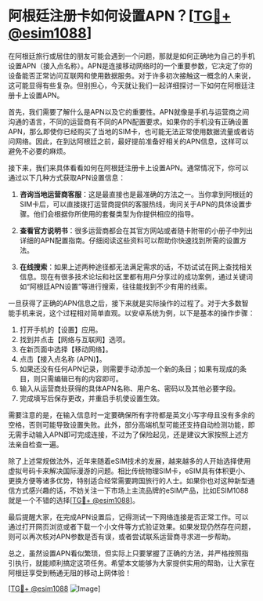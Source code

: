 # 阿根廷注册卡如何设置APN？[[TG💪+ @esim1088](https://t.me/s/esim1088)]

在阿根廷旅行或居住的朋友可能会遇到一个问题，那就是如何正确地为自己的手机设置APN（接入点名称）。APN是连接移动网络时的一个重要参数，它决定了你的设备能否正常访问互联网和使用数据服务。对于许多初次接触这一概念的人来说，这可能显得有些复杂。但别担心，今天就让我们一起详细探讨一下如何在阿根廷注册卡上设置APN。

首先，我们需要了解什么是APN以及它的重要性。APN就像是手机与运营商之间沟通的语言，不同的运营商有不同的APN配置要求。如果你的手机没有正确设置APN，那么即使你已经购买了当地的SIM卡，也可能无法正常使用数据流量或者访问网络。因此，在到达阿根廷之前，最好提前准备好相关的APN信息，这样可以避免不必要的麻烦。

接下来，我们来具体看看如何在阿根廷注册卡上设置APN。通常情况下，你可以通过以下几种方式获取APN设置信息：

1. **咨询当地运营商客服**：这是最直接也是最准确的方法之一。当你拿到阿根廷的SIM卡后，可以直接拨打运营商提供的客服热线，询问关于APN的具体设置步骤。他们会根据你所使用的套餐类型为你提供相应的指导。

2. **查看官方说明书**：很多运营商都会在其官方网站或者随卡附带的小册子中列出详细的APN配置指南。仔细阅读这些资料可以帮助你快速找到所需的设置方法。

3. **在线搜索**：如果上述两种途径都无法满足需求的话，不妨试试在网上查找相关信息。现在有很多技术论坛和社区里都有用户分享过的成功案例，通过关键词如“阿根廷APN设置”等进行搜索，往往能找到不少有用的线索。

一旦获得了正确的APN信息之后，接下来就是实际操作的过程了。对于大多数智能手机来说，这个过程相对简单直观。以安卓系统为例，以下是基本的操作步骤：

1. 打开手机的【设置】应用。
2. 找到并点击【网络与互联网】选项。
3. 在新页面中选择【移动网络】。
4. 点击【接入点名称 (APN)】。
5. 如果还没有任何APN记录，则需要手动添加一个新的条目；如果有现成的条目，则只需编辑已有的内容即可。
6. 输入从运营商处获得的具体APN名称、用户名、密码以及其他必要字段。
7. 完成填写后保存更改，并重启手机使设置生效。

需要注意的是，在输入信息时一定要确保所有字符都是英文小写字母且没有多余的空格，否则可能导致设置失败。此外，部分高端机型可能还支持自动检测功能，即无需手动输入APN即可完成连接，不过为了保险起见，还是建议大家按照上述方法亲自检查一遍。

除了上述常规做法外，近年来随着eSIM技术的发展，越来越多的人开始选择使用虚拟号码卡来解决国际漫游的问题。相比传统物理SIM卡，eSIM具有体积更小、更换方便等诸多优势，特别适合经常需要跨国旅行的人士。如果你也对这种新型通信方式感兴趣的话，不妨关注一下市场上主流品牌的eSIM产品，比如ESIM1088就是一个不错的选择[[TG💪+ @esim1088](https://t.me/s/esim1088)]。

最后提醒大家，在完成APN设置后，记得测试一下网络连接是否正常工作。可以通过打开网页浏览或者下载一个小文件等方式验证效果。如果发现仍然存在问题，则可以再次核对APN参数是否有误，或者尝试联系运营商寻求进一步帮助。

总之，虽然设置APN看似繁琐，但实际上只要掌握了正确的方法，并严格按照指引执行，就能顺利搞定这项任务。希望本文能够为大家提供实用的帮助，让大家在阿根廷享受到畅通无阻的移动上网体验！

[[TG💪+ @esim1088](https://t.me/s/esim1088) ![Image](https://i.postimg.cc/4NQfJmqS/Snipaste-2025-05-13-00-14-12.png)]